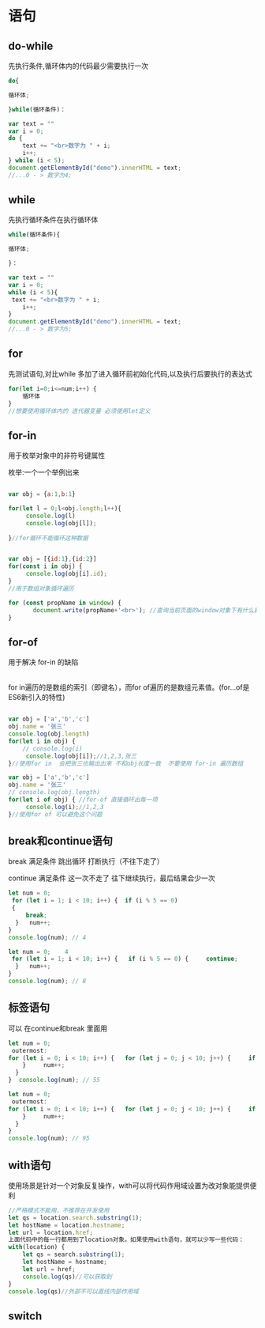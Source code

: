 # 语句
## do-while
先执行条件,循环体内的代码最少需要执行一次
```js
do{

循环体;

}while(循环条件)：

var text = ""
var i = 0;
do {
    text += "<br>数字为 " + i;
    i++;
} while (i < 5);
document.getElementById("demo").innerHTML = text;
//...0 - > 数字为4;
```

## while
先执行循环条件在执行循环体
```js
while(循环条件){

循环体;

}：

var text = ""
var i = 0;
while (i < 5){
 text += "<br>数字为 " + i;
    i++;
}
document.getElementById("demo").innerHTML = text;
//...0 - > 数字为5;
```
## for
先测试语句,对比while 多加了进入循环前初始化代码,以及执行后要执行的表达式
```js
for(let i=0;i<=num;i++) {
    循环体
}
//想要使用循环体内的 迭代器变量 必须使用let定义
```

## for-in

用于枚举对象中的非符号键属性

枚举:一个一个举例出来

```js

var obj = {a:1,b:1}

for(let l = 0;l<obj.length;l++){
     console.log(l)
     console.log(obj[l]);
    
}//for循环不能循环这种数据


var obj = [{id:1},{id:2}]
for(const i in obj) {
     console.log(obj[i].id);
}
//用于数组对象循环遍历

for (const propName in window) {
       document.write(propName+'<br>'); //查询当前页面的window对象下有什么属性
} 

```
## for-of 
用于解决 for-in 的缺陷

<br>
for in遍历的是数组的索引（即键名），而for of遍历的是数组元素值。(for…of是ES6新引入的特性)

```js

var obj = ['a','b','c']
obj.name = '张三'
console.log(obj.length)
for(let i in obj) {
    // console.log(i)
     console.log(obj[i]);//1,2,3,张三
}//使用for in  会把张三也输出出来 不和obj长度一致  不要使用 for-in 遍历数组

var obj = ['a','b','c']
obj.name = '张三'
// console.log(obj.length)
for(let i of obj) { //for-of 直接循环出每一项
     console.log(i);//1,2,3
}//使用for of 可以避免这个问题

```
## break和continue语句
break 满足条件 跳出循环 打断执行（不往下走了）

continue 满足条件 这一次不走了 往下继续执行，最后结果会少一次
```js
let num = 0;  
 for (let i = 1; i < 10; i++) {  if (i % 5 == 0)
 {     
     break; 
  }   num++; 
}  
console.log(num); // 4 

let num = 0;  	4 
 for (let i = 1; i < 10; i++) {   if (i % 5 == 0) {     continue; 
  }   num++; 
} 
console.log(num); // 8 
```

##  标签语句
可以 在continue和break 里面用
```js
let num = 0; 
 outermost: 
for (let i = 0; i < 10; i++) {   for (let j = 0; j < 10; j++) {     if (i == 5 && j == 5) {       break outermost; 
    }     num++;  
  } 
}  console.log(num); // 55 

let num = 0; 
 outermost:  
for (let i = 0; i < 10; i++) {   for (let j = 0; j < 10; j++) {     if (i == 5 && j == 5) {       continue outermost; 
    }     num++; 
  } 
}  
console.log(num); // 95 
```

##  with语句

使用场景是针对一个对象反复操作，with可以将代码作用域设置为改对象能提供便利
```js
//严格模式不能用，不推荐在开发使用
let qs = location.search.substring(1);
let hostName = location.hostname;
let url = location.href; 
上面代码中的每一行都用到了location对象。如果使用with语句，就可以少写一些代码： 
with(location) { 
    let qs = search.substring(1);
    let hostName = hostname;
    let url = href; 
    console.log(qs)//可以获取到
} 
console.log(qs)//外部不可以直线内部作用域
```

## switch 

